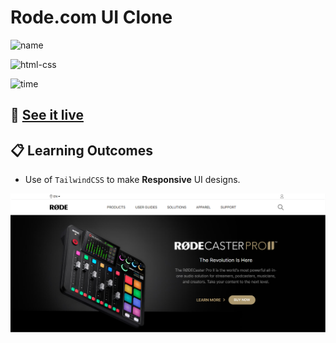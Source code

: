 # Rode.com UI Clone

![name](https://img.shields.io/badge/Khurram-Iqbal-blue)

![html-css](https://img.shields.io/badge/tailwindCSS-rode--ui--clone-red)

![time](https://img.shields.io/badge/time--to--complete-full--day--approx.-yellowgreen)

## :link: [See it live](https://fullstack-js-bc-rodeclone.netlify.app/)

## :clipboard: Learning Outcomes 

- Use of `TailwindCSS` to make **Responsive** UI designs.

![screenshot](./rode-clone-thumbnail.PNG)
